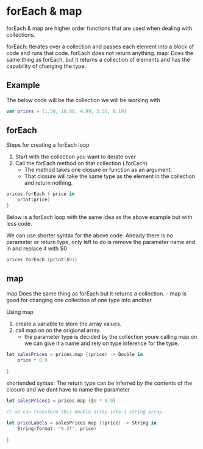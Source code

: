 # forEach & map

forEach & map are higher order functions that are used when dealing with collections.

forEach: Iterates over a collection and passes each element into a block of code and runs that code. forEach does not return anything.
map: Does the same thing as forEach, but it returns a collection of elements and has the capability of changing the type.

## Example

The below code will be the collection we will be working with

``` swift 
var prices = [1.50, 10.00, 4.99, 2.30, 8.19]
```

## forEach
Steps for creating a forEach loop
 
 1. Start with the collection you want to iterate over
 2. Call the forEach method on that collection (.forEach)
    - The method takes one closure or function as an argument.
    - That closure will take the same type as the element in the collection and return nothing.

``` swift
prices.forEach { price in
    print(price)
}
```

Below is a forEach loop with the same idea as the above example but with less code.

We can use shorter syntax for the above code. Already there is no parameter or return type, only left to do is remove the parameter name and in and replace it with $0


``` swift
prices.forEach {print($0)}
```


## map

map Does the same thing as forEach but it returns a collection.
     - map is good for changing one collection of one type into another.

Using map
 1. create a variable to store the array values.
 2. call map on on the origional array.
    - the parameter type is decided by the collection youre calling map on
        we can give it a name and rely on type inference for the type.

``` swift
let salesPrices = prices.map {(price) -> Double in
    price * 0.9
    
}
```
shortended syntax: The return type can be inferred by the contents of the closure and we dont have to name the parameter

``` swift
let salesPrices1 = prices.map {$0 * 0.9}

// we can transform this double array into a string array.

let priceLabels = salesPrices.map {(price) -> String in
    String(format: "%.2f", price)
    
}
```








